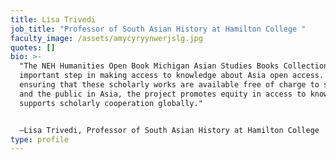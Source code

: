 ```yaml
---
title: Lisa Trivedi
job_title: "Professor of South Asian History at Hamilton College "
faculty_image: /assets/amycyryynwerjslg.jpg
quotes: []
bio: >-
  "The NEH Humanities Open Book Michigan Asian Studies Books Collection is an
  important step in making access to knowledge about Asia open access. By
  ensuring that these scholarly works are available free of charge to scholars
  and the public in Asia, the project promotes equity in access to knowledge and
  supports scholarly cooperation globally."


  —Lisa Trivedi, Professor of South Asian History at Hamilton College 
type: profile
---
```

